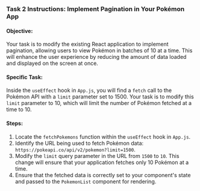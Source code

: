 ### Task 2 Instructions: Implement Pagination in Your Pokémon App

#### Objective:

Your task is to modify the existing React application to implement pagination, allowing users to view Pokémon in batches of 10 at a time. This will enhance the user experience by reducing the amount of data loaded and displayed on the screen at once.

#### Specific Task:

Inside the `useEffect` hook in `App.js`, you will find a `fetch` call to the Pokémon API with a `limit` parameter set to 1500. Your task is to modify this `limit` parameter to 10, which will limit the number of Pokémon fetched at a time to 10.

#### Steps:

1. Locate the `fetchPokemons` function within the `useEffect` hook in `App.js`.
2. Identify the URL being used to fetch Pokémon data: `https://pokeapi.co/api/v2/pokemon?limit=1500`.
3. Modify the `limit` query parameter in the URL from `1500` to `10`. This change will ensure that your application fetches only 10 Pokémon at a time.
4. Ensure that the fetched data is correctly set to your component's state and passed to the `PokemonList` component for rendering.
